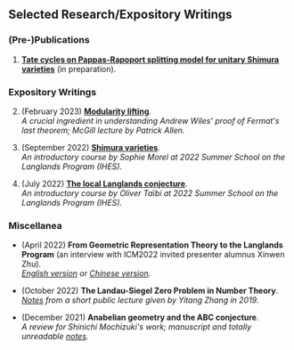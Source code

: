 ## Selected Research/Expository Writings

### (Pre-)Publications

1. [**Tate cycles on Pappas-Rapoport splitting model for unitary Shimura varieties**]() (in preparation).




### Expository Writings

2. (February 2023) [**Modularity lifting**](./blurbs/modlift.pdf). <br/>
 _A crucial ingredient in understanding Andrew Wiles' proof of Fermat's last theorem; McGill lecture by Patrick Allen._
 
3. (September 2022) [**Shimura varieties**](./blurbs/Shvar.pdf). <br/>
 _An introductory course by Sophie Morel at 2022 Summer School on the Langlands Program (IHES)._
 
4. (July 2022) [**The local Langlands conjecture**](./blurbs/LLC.pdf). <br/>
 _An introductory course by Oliver Taïbi at 2022 Summer School on the Langlands Program (IHES)._



### Miscellanea

- (April 2022) **From Geometric Representation Theory to the Langlands Program** (an interview with ICM2022 invited presenter alumnus Xinwen Zhu). <br/>
  _[English version](./miscellanea/Zhu-interview-en.pdf) or [Chinese version](./miscellanea/Zhu-interview-ch.pdf)._

- (October 2022) **The Landau-Siegel Zero Problem in Number Theory**. <br/>
  _[Notes](./miscellanea/Landau-Siegel.pdf) from a short public lecture given by Yitang Zhang in 2019._
  
- (December 2021) **Anabelian geometry and the ABC conjecture**. <br/>
 _A review for Shinichi Mochizuki's work; manuscript and totally unreadable [notes](./blurbs/AAGABC.pdf)._